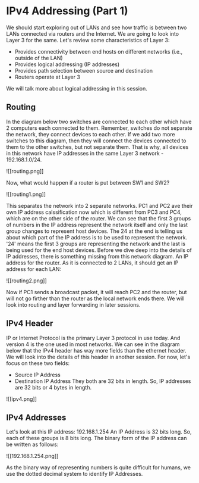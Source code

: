 # IPv4 Addressing (Part 1)
We should start exploring out of LANs and see how traffic is between two LANs connected via routers and the Internet. We are going to look into Layer 3 for the same. Let's review some characteristics of Layer 3: 

* Provides connectivity between end hosts on different networks (i.e., outside of the LAN)
* Provides logical addressing (IP addresses)
* Provides path selection between source and destination
* Routers operate at Layer 3

We will talk more about logical addressing in this session. 

## Routing
In the diagram below two switches are connected to each other which have 2 computers each connected to them. Remember, switches do not separate the network, they connect devices to each other. If we add two more switches to this diagram, then they will connect the devices connected to them to the other switches, but not separate them. That is why, all devices in this network have IP addresses in the same Layer 3 network - 192.168.1.0/24.

![[routing.png]]

Now, what would happen if a router is put between SW1 and SW2?

![[routing1.png]]

This separates the network into 2 separate networks. PC1 and PC2 ave their own IP address calssification now which is different from PC3 and PC4, which are on the other side of the router. We can see that the first 3 groups of numbers in the IP address represent the network itself and only the last group changes to represent host devices. The 24 at the end is telling us about which part of the IP address is to be used to represent the network. '24' means the first 3 groups are representing the network and the last is being used for the end host devices. Before we dive deep into the details of IP addresses, there is something missing from this network diagram. An IP address for the router. As it is connected to 2 LANs, it should get an IP address for each LAN:

![[routing2.png]]

Now if PC1 sends a broadcast packet, it will reach PC2 and the router, but will not go firther than the router as the local network ends there. We will look into routing and layer forwarding in later sessions. 

## IPv4 Header
IP or Internet Protocol is the primary Layer 3 protocol in use today. And version 4 is the one used in most networks. We can see in the diagram below that the IPv4 header has way more fields than the ethernet header. We will look into the details of this header in another session. For now, let's focus on these two fields: 
* Source IP Address
* Destination IP Address
They both are 32 bits in length. So, IP addresses are 32 bits or 4 bytes in length. 

![[ipv4.png]]

## IPv4 Addresses
Let's look at this IP address: 192.168.1.254
An IP Address is 32 bits long. So, each of these groups is 8 bits long. The binary form of the IP address can be written as follows:

![[192.168.1.254.png]]

As the binary way of representing numbers is quite difficult for humans, we use the dotted decimal system to identify IP Addresses. 
